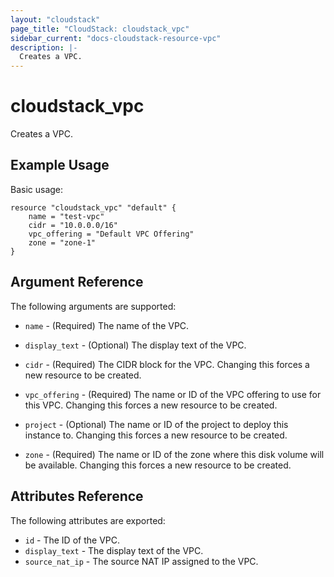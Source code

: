 ```yaml
---
layout: "cloudstack"
page_title: "CloudStack: cloudstack_vpc"
sidebar_current: "docs-cloudstack-resource-vpc"
description: |-
  Creates a VPC.
---
```


# cloudstack\_vpc

Creates a VPC.

## Example Usage

Basic usage:

```
resource "cloudstack_vpc" "default" {
    name = "test-vpc"
    cidr = "10.0.0.0/16"
    vpc_offering = "Default VPC Offering"
    zone = "zone-1"
}
```

## Argument Reference

The following arguments are supported:

* `name` - (Required) The name of the VPC.

* `display_text` - (Optional) The display text of the VPC.

* `cidr` - (Required) The CIDR block for the VPC. Changing this forces a new
    resource to be created.

* `vpc_offering` - (Required) The name or ID of the VPC offering to use for this VPC.
    Changing this forces a new resource to be created.

* `project` - (Optional) The name or ID of the project to deploy this
    instance to. Changing this forces a new resource to be created.

* `zone` - (Required) The name or ID of the zone where this disk volume will be
    available. Changing this forces a new resource to be created.

## Attributes Reference

The following attributes are exported:

* `id` - The ID of the VPC.
* `display_text` - The display text of the VPC.
* `source_nat_ip` - The source NAT IP assigned to the VPC.
